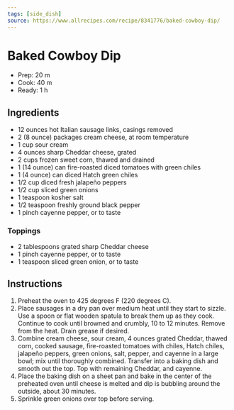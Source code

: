 ```yaml
---
tags: [side_dish]
source: https://www.allrecipes.com/recipe/8341776/baked-cowboy-dip/
---
```


# Baked Cowboy Dip

- Prep: 20 m
- Cook: 40 m
- Ready: 1 h

## Ingredients

- 12 ounces hot Italian sausage links, casings removed
- 2 (8 ounce) packages cream cheese, at room temperature
- 1 cup sour cream
- 4 ounces sharp Cheddar cheese, grated
- 2 cups frozen sweet corn, thawed and drained
- 1 (14 ounce) can fire-roasted diced tomatoes with green chiles
- 1 (4 ounce) can diced Hatch green chiles
- 1/2 cup diced fresh jalapeño peppers
- 1/2 cup sliced green onions
- 1 teaspoon kosher salt
- 1/2 teaspoon freshly ground black pepper
- 1 pinch cayenne pepper, or to taste

### Toppings

- 2 tablespoons grated sharp Cheddar cheese
- 1 pinch cayenne pepper, or to taste
- 1 teaspoon sliced green onion, or to taste

## Instructions

1. Preheat the oven to 425 degrees F (220 degrees C).
2. Place sausages in a dry pan over medium heat until they start to sizzle. Use a spoon or flat wooden spatula to break them up as they cook. Continue to cook until browned and crumbly, 10 to 12 minutes. Remove from the heat. Drain grease if desired.
3. Combine cream cheese, sour cream, 4 ounces grated Cheddar, thawed corn, cooked sausage, fire-roasted tomatoes with chiles, Hatch chiles, jalapeño peppers, green onions, salt, pepper, and cayenne in a large bowl; mix until thoroughly combined. Transfer into a baking dish and smooth out the top. Top with remaining Cheddar, and cayenne.
4. Place the baking dish on a sheet pan and bake in the center of the preheated oven until cheese is melted and dip is bubbling around the outside, about 30 minutes.
5. Sprinkle green onions over top before serving.
